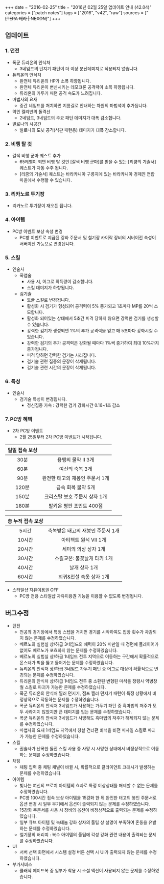 +++
date = "2016-02-25"
title = "2016년 02월 25일 업데이트 안내 (42.04)"
categories = ["patch notes"]
tags = ["2016", "v42", "raw"]
sources = ["~~[TERA 테라 | NEXON]~~"]
+++

## 업데이트

### **1.** 던전
- 폭군 듀리온의 안식처
  - 3네임드의 던지기 패턴이 더 이상 분산데미지로 적용되지 않습니다.
- 듀리온의 안식처
  - 완전체 듀리온의 HP가 소폭 하향됩니다.
  - 완전체 듀리온이 변신시키는 데모크론 공격력이 소폭 하향됩니다.
  - 듀리온의 가두기 패턴 공격 속도가 느려집니다.
- 마법사의 요새
  - 중간 네임드를 처치하면 지름길로 안내하는 차원의 마법석이 추가됩니다.
- 악인 켈리반의 돌격선
  - 2네임드, 3네임드의 주요 패턴 데미지가 대폭 감소합니다.
- 발로나의 시공간
  - 발로나의 도넛 공격(석판 패턴용) 데미지가 대폭 감소합니다.

### **2.** 비행 탈 것
- 갈색 비행 군마 퀘스트 추가
  - 65레벨이 되면 비행 탈 것인 [갈색 비행 군마]를 받을 수 있는 [리쿰의 기술서] 퀘스트가 자동 수주 됩니다.
  - [리쿰의 기술서] 퀘스트는 바라카니아 구릉지에 있는 바라카니아 경제인 연합 마을에서 수행할 수 있습니다.

### **3.** 리카노르 투기장
- 리카노르 투기장이 재오픈 됩니다.

### **4.** 아이템
- PC방 이벤트 보상 속성 변경
  - PC방 이벤트로 지급된 강화 주문서 및 철기장 카이락 장비의 서버이전 속성이 서버이전 가능으로 변경됩니다.

### **5.** 스킬
- 인술사
  - 폭염술
    - 사용 시, 어그로 획득량이 감소합니다.
    - 스킬 데미지가 하향됩니다.
  - 검기술
    - 토글 스킬로 변경됩니다.
    - 활성화 시 검기가 형성되어 공격력이 5% 증가되고 1초마다 MP를 20씩 소모합니다.
    - 활성화 되어있는 상태에서 5초간 피격 당하지 않으면 강력한 검기를 생성할 수 있습니다.
    - 강력한 검기가 생성되면 1%의 추가 공격력을 얻고 매 5초마다 강화시킬 수 있습니다.
    - 강력한 검기의 추가 공격력은 강화될 때마다 1%씩 증가하여 최대 10%까지 증가됩니다.
    - 피격 당하면 강력한 검기는 사라집니다.
    - 검기술 관련 집중의 문장이 삭제됩니다.
    - 검기술 관련 시간의 문장이 삭제됩니다.

### **6.** 특성
- 인술사
  - 검기술 특성이 변경됩니다.
    - 정신집중 가속 : 강력한 검기 강화시간 0.16~1초 감소

### **7.** PC방 혜택
- 2차 PC방 이벤트
  - 2월 25일부터 2차 PC방 이벤트가 시작됩니다.

| 일일 접속 보상 ||
| :-: | :-: |
| 30분 | 용맹의 물약 II 3개 |
| 60분 | 여신의 축복 3개 |
| 90분 | 완전한 태고의 재봉인 주문서 1개 |
| 120분 | 급속 회복 물약 5개 |
| 150분 | 크리스탈 보호 주문서 상자 1개 |
| 180분 | 발키온 평판 포인트 400점 |

| 총 누적 접속 보상 ||
| :-: | :-: |
| 5시간 | 축복받은 태고의 재봉인 주문서 1개  |
| 10시간 | 아티팩트 원석 VII 1개 |
| 20시간 | 세미의 의상 상자 1개 |
| 30시간 | 스킬교본: 불꽃날개 타키 1개 |
| 40시간 | 날개 상자 1개 |
| 60시간 | 희귀&전설 속옷 상자 1개 |

- 스타일샵 자유이용권 OFF
  - PC방 전용 스타일샵 자유이용권 기능을 이용할 수 없도록 변경됩니다.

## 버그수정

- 던전
  - 천공의 경기장에서 특정 스텝을 거치면 경기를 시작하여도 입장 횟수가 차감되지 않는 문제를 수정하였습니다.
  - 베르노의 실험실 상/하급 3네임드의 체력이 20% 미만일 때 정면에 플레이어가 없어도 베르노가 포효하지 않는 문제를 수정하였습니다.
  - 베르노의 실험실 상/하급 1네임드 전투 지역으로 이동하는 구간에서 확률적으로 몬스터가 벽을 뚫고 들어가는 문제를 수정하였습니다.
  - 듀리온의 안식처 상/하급 3네임드 가두기 패턴 중 어그로 대상이 확률적으로 변경되는 문제를 수정하였습니다.
  - 듀리온의 안식처 상/하급 1네임드 전투 중 소환된 변형된 마석을 정령사 역병창궐 스킬로 파괴가 가능한 문제를 수정하였습니다.
  - 폭군 듀리온의 안식처 찔러 던지기, 점프 찔러 던지기 패턴이 특정 상황에서 비정상적으로 작동하는 문제를 수정하였습니다.
  - 폭군 듀리온의 안식처 3네임드가 사용하는 가두기 패턴 중 흑마법의 저주가 모두 사라지지 않았지만 큰 데미지를 입는 문제를 수정하였습니다.
  - 폭군 듀리온의 안식처 3네임드가 사망해도 흑마법의 저주가 해제되지 않는 문제를 수정하였습니다.
  - 마법사의 요새 1네임드 지역에서 창살 건너편 비석을 비전 미사일 스킬로 파괴가 가능한 문제를 수정하였습니다.
- 스킬
  - 권술사가 난폭한 돌진 스킬 사용 중 사망 시 사망한 상태에서 비정상적으로 이동하는 문제를 수정하였습니다.
- 채팅
  - 채팅 입력 중 채팅 채널이 바뀔 시, 확률적으로 클라이언트 크래시가 발생하는 문제를 수정하였습니다.
- 아이템
  - 빛나는 여신의 브로치 아이템의 효과로 특정 이상상태를 해제할 수 없는 문제를 수정하였습니다.
  - PC방 100시간 접속 보상 아이템을 15강화 한 뒤 완전한 태고의 봉인 주문서로 옵션 변경 시 일부 무기에서 옵션이 출력되지 않는 문제를 수정하였습니다.
  - 15강화 주문서를 사용 시 장비의 옵션이 비정상적으로 출력되는 문제를 수정하였습니다.
  - 일부 큐브 아이템 및 녹테늄 강화 상자의 툴팁 상 설명이 부족하여 혼동을 유발하는 문제를 수정하였습니다.
  - 철기장의 허리띠 : 복수 아이템의 툴팁에 각성 강화 관련 내용이 출력되는 문제를 수정하였습니다.
- UI
  - 서버 선택 화면에서 시스템 설정 버튼 선택 시 UI가 출력되지 않는 문제를 수정하였습니다.
- 부가서비스
  - 클래식 메이드복 중 일부가 착용 시 소셜 액션이 사용되지 않는 문제를 수정하였습니다.
